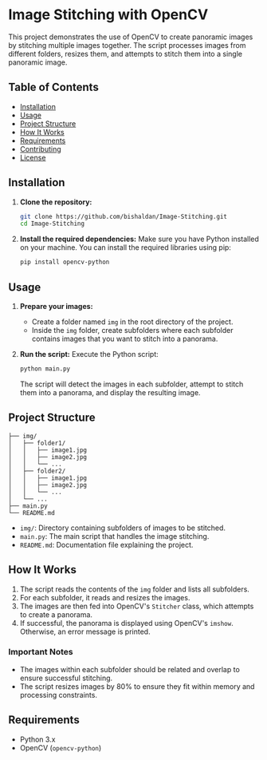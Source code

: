 # Image Stitching with OpenCV

This project demonstrates the use of OpenCV to create panoramic images by stitching multiple images together. The script processes images from different folders, resizes them, and attempts to stitch them into a single panoramic image.

## Table of Contents
- [Installation](#installation)
- [Usage](#usage)
- [Project Structure](#project-structure)
- [How It Works](#how-it-works)
- [Requirements](#requirements)
- [Contributing](#contributing)
- [License](#license)

## Installation

1. **Clone the repository:**
   ```bash
   git clone https://github.com/bishaldan/Image-Stitching.git
   cd Image-Stitching
   ```

2. **Install the required dependencies:**
   Make sure you have Python installed on your machine. You can install the required libraries using pip:

   ```bash
   pip install opencv-python
   ```

## Usage

1. **Prepare your images:**
   - Create a folder named `img` in the root directory of the project.
   - Inside the `img` folder, create subfolders where each subfolder contains images that you want to stitch into a panorama.

2. **Run the script:**
   Execute the Python script:

   ```bash
   python main.py
   ```

   The script will detect the images in each subfolder, attempt to stitch them into a panorama, and display the resulting image.

## Project Structure

```
├── img/
│   ├── folder1/
│   │   ├── image1.jpg
│   │   ├── image2.jpg
│   │   └── ...
│   ├── folder2/
│   │   ├── image1.jpg
│   │   ├── image2.jpg
│   │   └── ...
│   └── ...
├── main.py
└── README.md
```

- `img/`: Directory containing subfolders of images to be stitched.
- `main.py`: The main script that handles the image stitching.
- `README.md`: Documentation file explaining the project.

## How It Works

1. The script reads the contents of the `img` folder and lists all subfolders.
2. For each subfolder, it reads and resizes the images.
3. The images are then fed into OpenCV's `Stitcher` class, which attempts to create a panorama.
4. If successful, the panorama is displayed using OpenCV's `imshow`. Otherwise, an error message is printed.

### Important Notes
- The images within each subfolder should be related and overlap to ensure successful stitching.
- The script resizes images by 80% to ensure they fit within memory and processing constraints.

## Requirements

- Python 3.x
- OpenCV (`opencv-python`)
